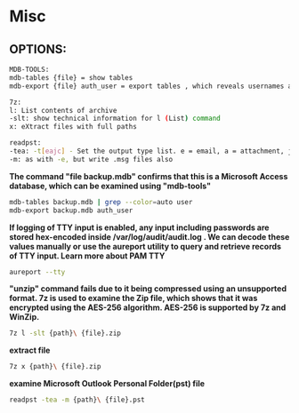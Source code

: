 # Misc

## OPTIONS:

```bash
MDB-TOOLS:
mdb-tables {file} = show tables
mdb-export {file} auth_user = export tables , which reveals usernames and plaintext passwords; auth_user is the table name

7z:
l: List contents of archive
-slt: show technical information for l (List) command
x: eXtract files with full paths

readpst:
-tea: -t[eajc] - Set the output type list. e = email, a = attachment, j = journal, c = contact
-m: as with -e, but write .msg files also
```



**The command "file backup.mdb" confirms that this is a Microsoft Access database, which can be examined using "mdb-tools"**

```bash
mdb-tables backup.mdb | grep --color=auto user
mdb-export backup.mdb auth_user
```

**If logging of TTY input is enabled, any input including passwords are stored hex-encoded inside /var/log/audit/audit.log . We can decode these values manually or use the aureport utility to query and retrieve records of TTY input. Learn more about PAM TTY**

```bash
aureport --tty
```

**"unzip" command fails due to it being compressed using an unsupported format. 7z is used to examine the Zip file, which shows that it was encrypted using the AES-256 algorithm. AES-256 is supported by 7z and WinZip.**

```bash
7z l -slt {path}\ {file}.zip
```

**extract file**

```bash
7z x {path}\ {file}.zip
```

**examine Microsoft Outlook Personal Folder(pst) file**

```bash
readpst -tea -m {path}\ {file}.pst
```









